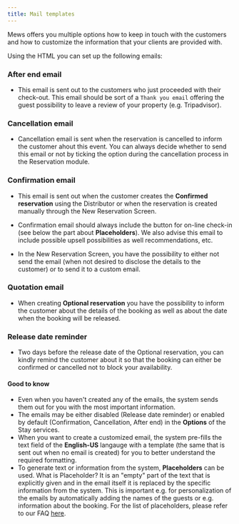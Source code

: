 ```yaml
---
title: Mail templates
---  
```


Mews offers you multiple options how to keep in touch with the customers and how to customize the information that your clients are provided with.

Using the HTML you can set up the following emails:

### After end email
- This email is sent out to the customers who just proceeded with their check-out. This email should be sort of a `Thank you email` offering the guest possibility to leave a review of your property (e.g. Tripadvisor).

### Cancellation email
- Cancellation email is sent when the reservation is cancelled to inform the customer ahout this event. You can always decide whether to send this email or not by ticking the option during the cancellation process in the Reservation module.

### Confirmation email
- This email is sent out when the customer creates the **Confirmed reservation** using the Distributor or when the reservation is created manually through the New Reservation Screen.

- Confirmation email should always include the button for on-line check-in (see below the part about **Placeholders**). We also advise this email to include possible upsell possibilities as well recommendations, etc.

- In the New Reservation Screen, you have the possibility to either not send the email (when not desired to disclose the details to the customer) or to send it to a custom email.

### Quotation email
- When creating **Optional reservation** you have the possibility to inform the customer about the details of the booking as well as about the date when the booking will be released. 

### Release date reminder
- Two days before the release date of the Optional reservation, you can kindly remind the customer about it so that the booking can either be confirmed or cancelled not to block your availability.

#### Good to know
- Even when you haven't created any of the emails, the system sends them out for you with the most important information.
- The emails may be either disabled (Release date reminder) or enabled by default (Confirmation, Cancellation, After end) in the **Options** of the Stay services.
- When you want to create a customized email, the system pre-fills the text field of the **English-US** langauge with a template (the same that is sent out when no email is created) for you to better understand the required formatting.
- To generate text or information from the system, **Placeholders** can be used. What is Placeholder? It is an "empty" part of the text that is explicitly given and in the email itself it is replaced by the specific information from the system.
This is important e.g. for personalization of the emails by automatically adding the names of the guests or e.g. information about the booking. For the list of placeholders, please refer to our FAQ [here](https://mews.desk.com/customer/portal/articles/2684330-placeholders-in-the-emails).
